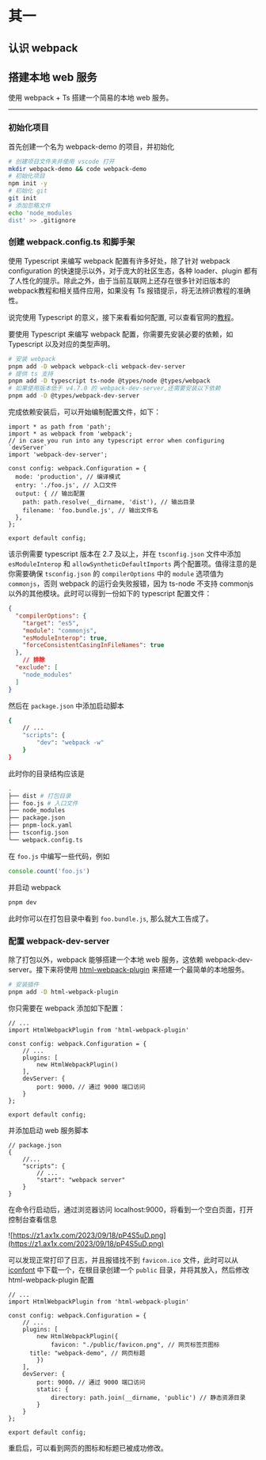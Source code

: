 # 其一

## 认识 webpack

## 搭建本地 web 服务

使用 webpack + Ts 搭建一个简易的本地 web 服务。

---

### 初始化项目

首先创建一个名为 webpack-demo 的项目，并初始化

```bash
# 创建项目文件夹并使用 vscode 打开
mkdir webpack-demo && code webpack-demo
# 初始化项目
npm init -y
# 初始化 git
git init
# 添加忽略文件
echo 'node_modules
dist' >> .gitignore
```

### 创建 webpack.config.ts 和脚手架

使用 Typescript 来编写 webpack 配置有许多好处，除了针对 webpack configuration 的快速提示以外，对于庞大的社区生态，各种 loader、plugin 都有了人性化的提示。除此之外，由于当前互联网上还存在很多针对旧版本的webpack教程和相关插件应用，如果没有 Ts 报错提示，将无法辨识教程的准确性。

说完使用 Typescript 的意义，接下来看看如何配置, 可以查看官网的[教程](https://www.webpackjs.com/configuration/configuration-languages/#typescript)。

要使用 Typescript 来编写 webpack 配置，你需要先安装必要的依赖，如 Typescript 以及对应的类型声明。

```bash
# 安装 webpack 
pnpm add -D webpack webpack-cli webpack-dev-server
# 提供 ts 支持
pnpm add -D typescript ts-node @types/node @types/webpack
# 如果使用版本低于 v4.7.0 的 webpack-dev-server,还需要安装以下依赖
pnpm add -D @types/webpack-dev-server
```

完成依赖安装后，可以开始编制配置文件，如下：

```tsx
import * as path from 'path';
import * as webpack from 'webpack';
// in case you run into any typescript error when configuring `devServer`
import 'webpack-dev-server';

const config: webpack.Configuration = {
  mode: 'production', // 编译模式
  entry: './foo.js', // 入口文件
  output: { // 输出配置
    path: path.resolve(__dirname, 'dist'), // 输出目录
    filename: 'foo.bundle.js', // 输出文件名
  },
};

export default config;
```

该示例需要 typescript 版本在 2.7 及以上，并在 `tsconfig.json` 文件中添加 `esModuleInterop` 和 `allowSyntheticDefaultImports` 两个配置项。值得注意的是你需要确保 `tsconfig.json` 的 `compilerOptions` 中的 `module` 选项值为 `commonjs`，否则 webpack 的运行会失败报错，因为 ts-node 不支持 commonjs 以外的其他模块。此时可以得到一份如下的 typescript 配置文件：

```json
{
  "compilerOptions": {
    "target": "es5",
    "module": "commonjs",
    "esModuleInterop": true,
    "forceConsistentCasingInFileNames": true
  },
	// 排除
  "exclude": [
    "node_modules"
  ]
}
```

然后在 `package.json` 中添加启动脚本

```bash
{
	// ...
	"scripts": {
		"dev": "webpack -w"
	}
}
```

此时你的目录结构应该是

```bash
.
├── dist # 打包目录
├── foo.js # 入口文件
├── node_modules
├── package.json
├── pnpm-lock.yaml
├── tsconfig.json
└── webpack.config.ts
```

在 `foo.js` 中编写一些代码，例如

```jsx
console.count('foo.js')
```

并启动 webpack

```bash
pnpm dev
```

此时你可以在打包目录中看到 `foo.bundle.js`, 那么就大工告成了。

### 配置 webpack-dev-server

除了打包以外，webpack 能够搭建一个本地 web 服务，这依赖 webpack-dev-server。接下来将使用 [html-webpack-plugin](https://www.webpackjs.com/plugins/html-webpack-plugin/) 来搭建一个最简单的本地服务。

```bash
# 安装插件
pnpm add -D html-webpack-plugin
```

你只需要在 webpack 添加如下配置：

```tsx
// ...
import HtmlWebpackPlugin from 'html-webpack-plugin'

const config: webpack.Configuration = {
	// ...
	plugins: [
		new HtmlWebpackPlugin()
	],
	devServer: {
		port: 9000，// 通过 9000 端口访问
	}
};

export default config;
```

并添加启动 web 服务脚本

```tsx
// package.json
{
	//...
	"scripts": {
		// ...
		"start": "webpack server"
	}
}
```

在命令行启动后，通过浏览器访问 localhost:9000，将看到一个空白页面，打开控制台查看信息

![https://z1.ax1x.com/2023/09/18/pP4S5uD.png](https://z1.ax1x.com/2023/09/18/pP4S5uD.png)

可以发现正常打印了日志，并且报错找不到 `favicon.ico` 文件，此时可以从 [iconfont](https://www.iconfont.cn/?spm=a313x.collections_detail.i3.d4d0a486a.61873a817Fpcz3) 中下载一个，在根目录创建一个 `public` 目录，并将其放入，然后修改 html-webpack-plugin 配置

```tsx
// ...
import HtmlWebpackPlugin from 'html-webpack-plugin'

const config: webpack.Configuration = {
	// ...
	plugins: [
		new HtmlWebpackPlugin({
			favicon: "./public/favicon.png", // 网页标签页图标
      title: "webpack-demo", // 网页标题
		})
	],
	devServer: {
		port: 9000，// 通过 9000 端口访问
		static: {
			directory: path.join(__dirname, 'public') // 静态资源目录
		}
	}
};

export default config;
```

重启后，可以看到网页的图标和标题已被成功修改。